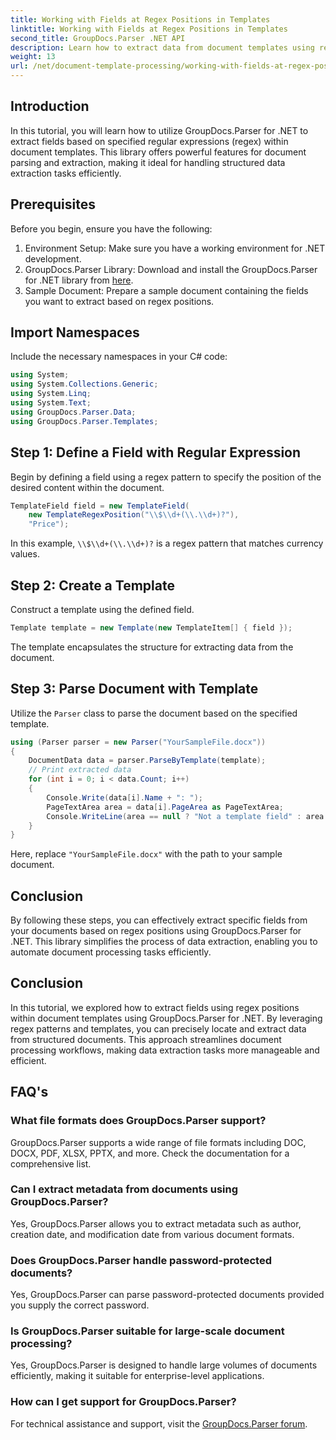 ```yaml
---
title: Working with Fields at Regex Positions in Templates
linktitle: Working with Fields at Regex Positions in Templates
second_title: GroupDocs.Parser .NET API
description: Learn how to extract data from document templates using regex positions with GroupDocs.Parser for .NET. Automate your data extraction tasks efficiently.
weight: 13
url: /net/document-template-processing/working-with-fields-at-regex-positions-in-templates/
---
```

## Introduction
In this tutorial, you will learn how to utilize GroupDocs.Parser for .NET to extract fields based on specified regular expressions (regex) within document templates. This library offers powerful features for document parsing and extraction, making it ideal for handling structured data extraction tasks efficiently.
## Prerequisites
Before you begin, ensure you have the following:
1. Environment Setup: Make sure you have a working environment for .NET development.
2. GroupDocs.Parser Library: Download and install the GroupDocs.Parser for .NET library from [here](https://releases.groupdocs.com/parser/net/).
3. Sample Document: Prepare a sample document containing the fields you want to extract based on regex positions.

## Import Namespaces
Include the necessary namespaces in your C# code:
```csharp
using System;
using System.Collections.Generic;
using System.Linq;
using System.Text;
using GroupDocs.Parser.Data;
using GroupDocs.Parser.Templates;
```
## Step 1: Define a Field with Regular Expression
Begin by defining a field using a regex pattern to specify the position of the desired content within the document.
```csharp
TemplateField field = new TemplateField(
    new TemplateRegexPosition("\\$\\d+(\\.\\d+)?"),
    "Price");
```
In this example, `\\$\\d+(\\.\\d+)?` is a regex pattern that matches currency values.
## Step 2: Create a Template
Construct a template using the defined field.
```csharp
Template template = new Template(new TemplateItem[] { field });
```
The template encapsulates the structure for extracting data from the document.
## Step 3: Parse Document with Template
Utilize the `Parser` class to parse the document based on the specified template.
```csharp
using (Parser parser = new Parser("YourSampleFile.docx"))
{
    DocumentData data = parser.ParseByTemplate(template);
    // Print extracted data
    for (int i = 0; i < data.Count; i++)
    {
        Console.Write(data[i].Name + ": ");
        PageTextArea area = data[i].PageArea as PageTextArea;
        Console.WriteLine(area == null ? "Not a template field" : area.Text);
    }
}
```
Here, replace `"YourSampleFile.docx"` with the path to your sample document.

## Conclusion
By following these steps, you can effectively extract specific fields from your documents based on regex positions using GroupDocs.Parser for .NET. This library simplifies the process of data extraction, enabling you to automate document processing tasks efficiently.

## Conclusion
In this tutorial, we explored how to extract fields using regex positions within document templates using GroupDocs.Parser for .NET. By leveraging regex patterns and templates, you can precisely locate and extract data from structured documents. This approach streamlines document processing workflows, making data extraction tasks more manageable and efficient.

## FAQ's
### What file formats does GroupDocs.Parser support?
GroupDocs.Parser supports a wide range of file formats including DOC, DOCX, PDF, XLSX, PPTX, and more. Check the documentation for a comprehensive list.
### Can I extract metadata from documents using GroupDocs.Parser?
Yes, GroupDocs.Parser allows you to extract metadata such as author, creation date, and modification date from various document formats.
### Does GroupDocs.Parser handle password-protected documents?
Yes, GroupDocs.Parser can parse password-protected documents provided you supply the correct password.
### Is GroupDocs.Parser suitable for large-scale document processing?
Yes, GroupDocs.Parser is designed to handle large volumes of documents efficiently, making it suitable for enterprise-level applications.
### How can I get support for GroupDocs.Parser?
For technical assistance and support, visit the [GroupDocs.Parser forum](https://forum.groupdocs.com/c/parser/17).
